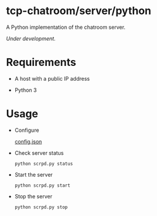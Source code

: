 # tcp-chatroom/server/python

A Python implementation of the chatroom server.

*Under development.*

# Requirements

- A host with a public IP address

- Python 3

# Usage

- Configure

  [config.json](config.json)

- Check server status

  ```
  python scrpd.py status
  ```

- Start the server

  ```
  python scrpd.py start
  ```

- Stop the server

  ```
  python scrpd.py stop
  ```

